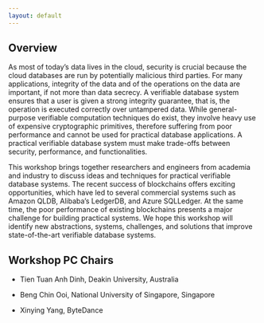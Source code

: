 ```yaml
---
layout: default 
---
```


## Overview
As most of today’s data lives in the cloud, security is crucial because the cloud databases
are run by potentially malicious third parties. For many applications, integrity of the data and of the operations on the data are important, if not more than data secrecy. A verifiable
database system ensures that a user is given a strong integrity guarantee, that is, the
operation is executed correctly over untampered data. While general-purpose verifiable
computation techniques do exist, they involve heavy use of expensive cryptographic
primitives, therefore suffering from poor performance and cannot be used for practical
database applications. A practical verifiable database system must make trade-offs between
security, performance, and functionalities.

This workshop brings together researchers and engineers from academia and industry to
discuss ideas and techniques for practical verifiable database systems. The recent success
of blockchains offers exciting opportunities, which have led to several commercial systems
such as Amazon QLDB, Alibaba’s LedgerDB, and Azure SQLLedger. At the same time, the poor performance of existing
blockchains presents a major challenge for building practical systems. We hope this workshop will identify new
abstractions, systems, challenges, and solutions that improve state-of-the-art verifiable
database systems.

## Workshop PC Chairs
+ Tien Tuan Anh Dinh, Deakin University, Australia

+ Beng Chin Ooi, National University of Singapore, Singapore

+ Xinying Yang, ByteDance
